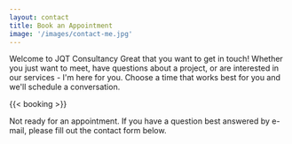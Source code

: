 ```yaml
---
layout: contact
title: Book an Appointment
image: '/images/contact-me.jpg'
---
```


Welcome to JQT Consultancy
Great that you want to get in touch! Whether you just want to meet, have questions about a project, or are interested in our services - I'm here for you.
Choose a time that works best for you and we'll schedule a conversation.

{{< booking >}}


Not ready for an appointment. If you have a question best answered by e-mail, please fill out the contact form below.


